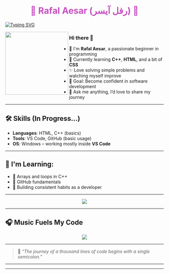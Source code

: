 <div align='center'>
  <h1 style="color:#C850C0;">🌸 Rafal Aesar (رفل آيسر) 🌸</h1>
</div>

[![Typing SVG](https://readme-typing-svg.demolab.com?font=Fira+Code&color=DA3D71&multiline=true&width=435&lines=Beginner+Programmer;Aspiring+Software+Engineer)](https://git.io/typing-svg)

<img src='https://media.giphy.com/media/qgQUggAC3Pfv687qPC/giphy.gif' align='left' width="200">

### Hi there 👋  
- 🏫 I'm **Rafal Aesar**, a passionate beginner in programming  
- 🌱 Currently learning **C++**, **HTML**, and a bit of **CSS**  
- ✨ Love solving simple problems and watching myself improve  
- 🎯 Goal: Become confident in software development  
- 💬 Ask me anything, I’d love to share my journey  

---

## 🛠️ Skills (In Progress...)
- **Languages**: HTML, C++ (basics)
- **Tools**: VS Code, GitHub (basic usage)
- **OS**: Windows – working mostly inside **VS Code**

---

## 🧠 I'm Learning:
- 🔘 Arrays and loops in C++
- 🔘 GitHub fundamentals
- 🔘 Building consistent habits as a developer

---

<div align="center">
  <img src="https://github-readme-stats.vercel.app/api?username=rafalalala&show_icons=true&theme=maroongold" />
</div>

---

## 🎧 Music Fuels My Code
<p align="center">
  <img src="https://spotify-now-playing-song.vercel.app/api/now-playing">
</p>

---

> 💖 *“The journey of a thousand lines of code begins with a single semicolon.”*

---

---

